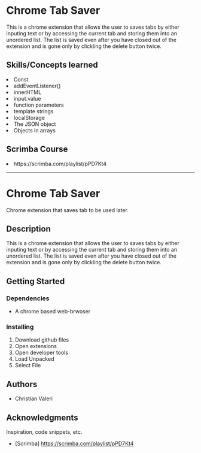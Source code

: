 # Chrome Tab Saver

This is a chrome extension that allows the user to saves tabs by either inputing text or 
by accessing the current tab and storing them into an unordered list. The list is saved even 
after you have closed out of the extension and is gone only by clickling the delete button twice.

## Skills/Concepts learned

<li>Const</li>
<li>addEventListener()</li>
<li>innerHTML</li>
<li>input.value</li>
<li>function parameters</li>
<li>template strings</li>
<li>localStorage</li>
<li>The JSON object</li>
<li>Objects in arrays</li>

## Scrimba Course

<li>https://scrimba.com/playlist/pPD7Kt4</li>

 --------------------
 
 # Chrome Tab Saver

Chrome extension that saves tab to be used later.

## Description

This is a chrome extension that allows the user to saves tabs by either inputing text or 
by accessing the current tab and storing them into an unordered list. The list is saved even 
after you have closed out of the extension and is gone only by clickling the delete button twice.

## Getting Started

### Dependencies

* A chrome based web-brwoser

### Installing
<ol>
<li>Download github files</li>
<li>Open extensions</li>
<li>Open developer tools</li>
<li>Load Unpacked</li>
<li>Select File</li>
</ol> 

## Authors

* Christian Valeri

## Acknowledgments

Inspiration, code snippets, etc.
* [Scrimba] https://scrimba.com/playlist/pPD7Kt4
